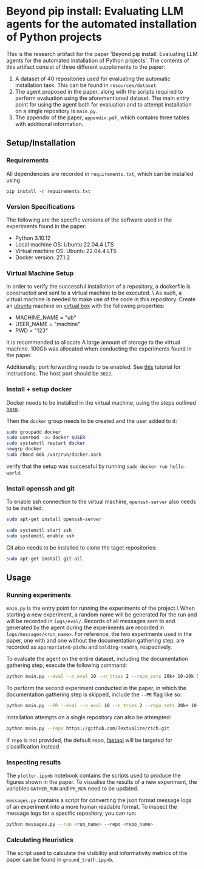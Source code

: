# Beyond pip install: Evaluating LLM agents for the automated installation of Python projects

This is the research artifact for the paper 'Beyond pip install: Evaluating LLM agents for the automated installation of Python projects'.
The contents of this artifact consist of three different supplements to the paper:
1. A dataset of 40 repositories used for evaluating the automatic installation task. This can be found in `resources/dataset`.
2. The agent proposed in the paper, along with the scripts required to perform evaluation using the aforementioned dataset. The main entry point for using the agent both for evaluation and to attempt installation on a single repository is `main.py`.
3. The appendix of the paper, `appendix.pdf`, which contains three tables with additional information.

## Setup/Installation

### Requirements
All dependencies are recorded in `requirements.txt`, which can be installed using
```
pip install -r requirements.txt
```

### Version Specifications
The following are the specific versions of the software used in the experiments found in the paper:
- Python 3.10.12
- Local machine OS: Ubuntu 22.04.4 LTS
- Virtual machine OS: Ubuntu 22.04.4 LTS
- Docker version: 27.1.2

### Virtual Machine Setup
In order to verify the successful installation of a repository,
a dockerfile is constructed and sent to a virtual machine to be executed. \\
As such, a virtual machine is needed to make use of the code in this repository.
Create an [ubuntu](https://ubuntu.com/download/desktop) machine on [virtual box](https://www.virtualbox.org/) with the following properties:
- MACHINE_NAME = "ub"
- USER_NAME = "machine"
- PWD = "123"

It is recommended to allocate A large amount of storage to the virtual machine. 100Gb was allocated when conducting the experiments found in the paper.

Additionally, port forwarding needs to be enabled.
See [this](https://dev.to/developertharun/easy-way-to-ssh-into-virtualbox-machine-any-os-just-x-steps-5d9i) tutorial for instructions.
The host port should be `3022`.

### Install + setup docker
Docker needs to be installed in the virtual machine, using the steps outlined [here](https://docs.docker.com/engine/install/ubuntu/).

Then the `docker` group needs to be created and the user added to it:
```bash
sudo groupadd docker
sudo usermod -aG docker $USER
sudo systemctl restart docker
newgrp docker
sudo chmod 666 /var/run/docker.sock
```

verify that the setup was successful by running `sudo docker run hello-world`.

### Install openssh and git
To enable ssh connection to the virtual machine, `openssh-server` also needs to be installed:
```bash
sudo apt-get install openssh-server

sudo systemctl start ssh
sudo systemctl enable ssh

```
Git also needs to be installed to clone the taget repositories:
```bash
sudo apt-get install git-all
```


## Usage

### Running experiments
`main.py` is the entry point for running the experiments of the project.\\
When starting a new experiment, a random name will be generated for the run and will be recorded in `logs/eval/`.
Records of all messages sent to and generated by the agent during the experiments are recorded in `logs/messages/<run_name>`.
For reference, the two experiments used in the paper, one with and one without the documentation gathering step, are recorded as `appropriated-pichu` and `balding-seadra`, respectively.

To evaluate the agent on the entire dataset, including the documentation gathering step, execute the following command:
```bash
python main.py --eval --n_eval 10 --n_tries 2 --repo_sets 20k+ 10-20k 5-10k 1-5k
```
To perform the second experiment conducted in the paper, in which the documentation gathering step is skipped, include the `--PR` flag like so:
```bash
python main.py --PR --eval --n_eval 10 --n_tries 2 --repo_sets 20k+ 10-20k 5-10k 1-5k
```

Installation attempts on a single repository can also be attempted:
```bash
python main.py --repo https://github.com/Textualize/rich.git
```
If `repo` is not provided, the default repo, [fastapi](https://github.com/tiangolo/fastapi.git) will be targeted for classification instead.

### Inspecting results

The `plotter.ipynb` notebook contains the scripts used to produce the figures shown in the paper.
To visualise the results of a new experiment, the variables `GATHER_RUN` and `PR_RUN` need to be updated.

`messages.py` contains a script for converting the json format message logs of an experiment into a more human readable format.
To inspect the message logs for a specific repository, you can run:
```bash
python messages.py --run <run_name> --repo <repo_name>
```


### Calculating Heuristics
The script used to calculate the visibility and informativity metrics of the paper can be found in `ground_truth.ipynb`.